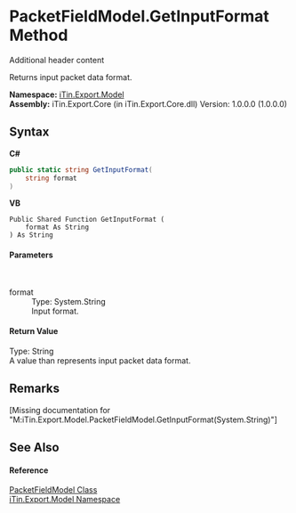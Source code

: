 # PacketFieldModel.GetInputFormat Method 
Additional header content 

Returns input packet data format.

**Namespace:**&nbsp;<a href="N_iTin_Export_Model">iTin.Export.Model</a><br />**Assembly:**&nbsp;iTin.Export.Core (in iTin.Export.Core.dll) Version: 1.0.0.0 (1.0.0.0)

## Syntax

**C#**<br />
``` C#
public static string GetInputFormat(
	string format
)
```

**VB**<br />
``` VB
Public Shared Function GetInputFormat ( 
	format As String
) As String
```


#### Parameters
&nbsp;<dl><dt>format</dt><dd>Type: System.String<br />Input format.</dd></dl>

#### Return Value
Type: String<br />A value than represents input packet data format.

## Remarks
\[Missing <remarks> documentation for "M:iTin.Export.Model.PacketFieldModel.GetInputFormat(System.String)"\]

## See Also


#### Reference
<a href="T_iTin_Export_Model_PacketFieldModel">PacketFieldModel Class</a><br /><a href="N_iTin_Export_Model">iTin.Export.Model Namespace</a><br />